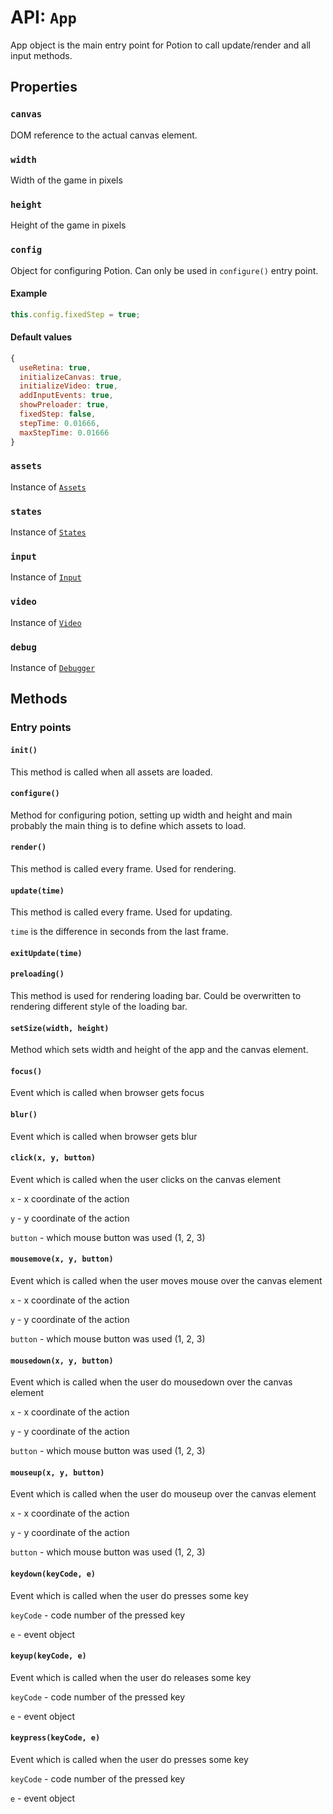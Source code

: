 # API: `App`

App object is the main entry point for Potion to call update/render and all input methods.

Properties
----------

### `canvas`

DOM reference to the actual canvas element.

### `width`

Width of the game in pixels

### `height`

Height of the game in pixels

### `config`

Object for configuring Potion. Can only be used in `configure()` entry point.

#### Example
```javascript
this.config.fixedStep = true;
```

#### Default values

```javascript
{
  useRetina: true,
  initializeCanvas: true,
  initializeVideo: true,
  addInputEvents: true,
  showPreloader: true,
  fixedStep: false,
  stepTime: 0.01666,
  maxStepTime: 0.01666
}
```

### `assets`

Instance of [`Assets`](/docs/api/assets.md)

### `states`

Instance of [`States`](/docs/api/states.md)

### `input`

Instance of [`Input`](/docs/api/input.md)

### `video`

Instance of [`Video`](/docs/api/video.md)

### `debug`

Instance of [`Debugger`](https://github.com/jansedivy/potion-debugger)

Methods
-------

### Entry points

#### `init()`

This method is called when all assets are loaded.

#### `configure()`

Method for configuring potion, setting up width and height and main probably the main thing is to define which assets to load.

#### `render()`

This method is called every frame. Used for rendering.

#### `update(time)`

This method is called every frame. Used for updating.

`time` is the difference in seconds from the last frame.

#### `exitUpdate(time)`

#### `preloading()`

This method is used for rendering loading bar. Could be overwritten to rendering different style of the loading bar.

#### `setSize(width, height)`

Method which sets width and height of the app and the canvas element.

#### `focus()`

Event which is called when browser gets focus

#### `blur()`

Event which is called when browser gets blur

#### `click(x, y, button)`

Event which is called when the user clicks on the canvas element

`x` - x coordinate of the action

`y` - y coordinate of the action

`button` - which mouse button was used (1, 2, 3)

#### `mousemove(x, y, button)`

Event which is called when the user moves mouse over the canvas element

`x` - x coordinate of the action

`y` - y coordinate of the action

`button` - which mouse button was used (1, 2, 3)

#### `mousedown(x, y, button)`

Event which is called when the user do mousedown over the canvas element

`x` - x coordinate of the action

`y` - y coordinate of the action

`button` - which mouse button was used (1, 2, 3)

#### `mouseup(x, y, button)`

Event which is called when the user do mouseup over the canvas element

`x` - x coordinate of the action

`y` - y coordinate of the action

`button` - which mouse button was used (1, 2, 3)

#### `keydown(keyCode, e)`

Event which is called when the user do presses some key

`keyCode` - code number of the pressed key

`e` - event object

#### `keyup(keyCode, e)`

Event which is called when the user do releases some key

`keyCode` - code number of the pressed key

`e` - event object

#### `keypress(keyCode, e)`

Event which is called when the user do presses some key

`keyCode` - code number of the pressed key

`e` - event object
